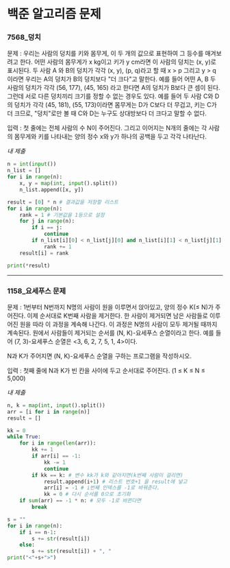 # 백준 알고리즘 문제
### 7568_덩치

문제 : 우리는 사람의 덩치를 키와 몸무게, 이 두 개의 값으로 표현하여 그 등수를 매겨보려고 한다. 어떤 사람의 몸무게가 x kg이고 키가 y cm라면 이 사람의 덩치는 (x, y)로 표시된다. 두 사람 A 와 B의 덩치가 각각 (x, y), (p, q)라고 할 때 x > p 그리고 y > q 이라면 우리는 A의 덩치가 B의 덩치보다 "더 크다"고 말한다. 예를 들어 어떤 A, B 두 사람의 덩치가 각각 (56, 177), (45, 165) 라고 한다면 A의 덩치가 B보다 큰 셈이 된다. 그런데 서로 다른 덩치끼리 크기를 정할 수 없는 경우도 있다. 예를 들어 두 사람 C와 D의 덩치가 각각 (45, 181), (55, 173)이라면 몸무게는 D가 C보다 더 무겁고, 키는 C가 더 크므로, "덩치"로만 볼 때 C와 D는 누구도 상대방보다 더 크다고 말할 수 없다.

입력 : 첫 줄에는 전체 사람의 수 N이 주어진다. 그리고 이어지는 N개의 줄에는 각 사람의 몸무게와 키를 나타내는 양의 정수 x와 y가 하나의 공백을 두고 각각 나타난다.

*내 제출*
```python
n = int(input())
n_list = []
for i in range(n):
    x, y = map(int, input().split())
    n_list.append([x, y])

result = [0] * n # 결과값을 저장할 리스트
for i in range(n):
    rank = 1 # 기본값을 1등으로 설정
    for j in range(n):
        if i == j:
            continue
        if n_list[i][0] < n_list[j][0] and n_list[i][1] < n_list[j][1]: # 자신보다 덩치가 큰 사람이 있다면 등수를 1등 올린다
            rank += 1
    result[i] = rank

print(*result)
```

---
### 1158_요세푸스 문제

문제 : 1번부터 N번까지 N명의 사람이 원을 이루면서 앉아있고, 양의 정수 K(≤ N)가 주어진다. 이제 순서대로 K번째 사람을 제거한다. 한 사람이 제거되면 남은 사람들로 이루어진 원을 따라 이 과정을 계속해 나간다. 이 과정은 N명의 사람이 모두 제거될 때까지 계속된다. 원에서 사람들이 제거되는 순서를 (N, K)-요세푸스 순열이라고 한다. 예를 들어 (7, 3)-요세푸스 순열은 <3, 6, 2, 7, 5, 1, 4>이다.

N과 K가 주어지면 (N, K)-요세푸스 순열을 구하는 프로그램을 작성하시오.

입력 : 첫째 줄에 N과 K가 빈 칸을 사이에 두고 순서대로 주어진다. (1 ≤ K ≤ N ≤ 5,000)

*내 제출*
```python
n, k = map(int, input().split())
arr = [i for i in range(n)]
result = []

kk = 0
while True:
    for i in range(len(arr)):
        kk += 1
        if arr[i] == -1:
            kk -= 1
            continue
        if kk == k: # 변수 kk가 k와 같아지면(k번째 사람이 걸리면)
            result.append(i+1) # 리스트 번호+1 을 result에 넣고
            arr[i] = -1 # i번째 인덱스를 -1로 바꿔준다.
            kk = 0 # 다시 순서를 0으로 초기화
    if sum(arr) == -1 * n: # 모두 -1로 바뀐다면
        break

s = ""
for i in range(n):
    if i == n-1:
        s += str(result[i])
    else:
        s += str(result[i]) + ", "
print("<"+s+">")
```
